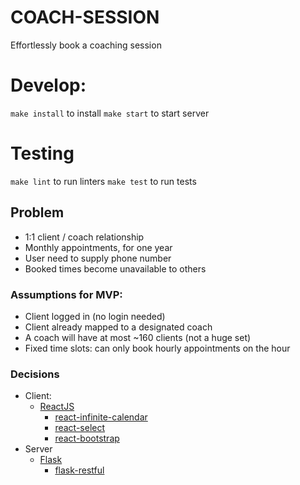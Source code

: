 # COACH-SESSION

Effortlessly book a coaching session

# Develop:
`make install` to install
`make start` to start server

# Testing
`make lint` to run linters
`make test` to run tests

## Problem
- 1:1 client / coach relationship
- Monthly appointments, for one year
- User need to supply phone number
- Booked times become unavailable to others

### Assumptions for MVP:
- Client logged in (no login needed)
- Client already mapped to a designated coach
- A coach will have at most ~160 clients (not a huge set)
- Fixed time slots: can only book hourly appointments on the hour

### Decisions
- Client:
  - [ReactJS](https://facebook.github.io/react/)
    - [react-infinite-calendar](http://clauderic.github.io/react-infinite-calendar/#/?_k=1tjrjo)
    - [react-select](https://github.com/JedWatson/react-select)
    - [react-bootstrap](https://react-bootstrap.github.io/)
- Server
  - [Flask](http://flask.pocoo.org/)
    - [flask-restful](https://github.com/flask-restful/flask-restful)

